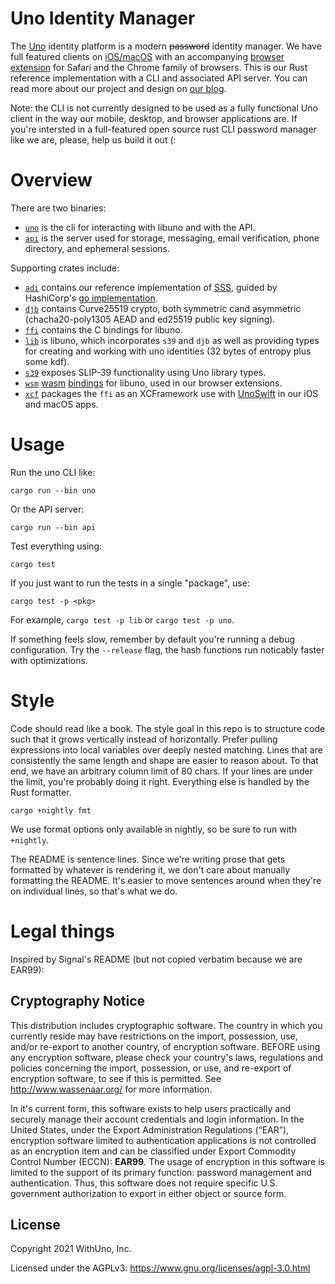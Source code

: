 Uno Identity Manager
===

The [Uno][uno] identity platform is a modern <strike>password</strike> identity manager.
We have full featured clients on [iOS/macOS][apple-apps] with an accompanying [browser extension][chrome-ext] for Safari and the Chrome family of browsers.
This is our Rust reference implementation with a CLI and associated API server.
You can read more about our project and design on [our blog][blog].

[uno]: https://www.uno.app
[apple-apps]: https://testflight.apple.com/join/LyQml0cF
[chrome-ext]: https://chrome.google.com/webstore/detail/uno-password-manager/aedmcpfnnmbdobnjpglgjkhdpljdcfmh
[blog]: https://www.uno.app/blog

Note: the CLI is not currently designed to be used as a fully functional Uno client in the way our mobile, desktop, and browser applications are.
If you're intersted in a full-featured open source rust CLI password manager like we are, please, help us build it out (:

# Overview

There are two binaries:

* [`uno`](cli) is the cli for interacting with libuno and with the API.
* [`api`](api) is the server used for storage, messaging, email verification, phone directory, and ephemeral sessions.

Supporting crates include:

* [`adi`](adi) contains our reference implementation of [SSS][sss], guided by HashiCorp's [go implementation][hashi-sss].
* [`djb`](djb) contains Curve25519 crypto, both symmetric cand asymmetric (chacha20-poly1305 AEAD and ed25519 public key signing).
* [`ffi`](ffi) contains the C bindings for libuno.
* [`lib`](lib) is libuno, which incorporates `s39` and `djb` as well as providing types for creating and working with uno identities (32 bytes of entropy plus some kdf).
* [`s39`](s39) exposes  SLIP-39 functionality using Uno library types.
* [`wsm`](wsm) [wasm][wasm] [bindings][wbindgen] for libuno, used in our browser extensions.
* [`xcf`](xcf) packages the `ffi` as an XCFramework use with [UnoSwift][] in our iOS and macOS apps.

[sss]: https://en.wikipedia.org/wiki/Shamir's_Secret_Sharing
[hashi-sss]: https://github.com/hashicorp/vault/tree/main/shamir
[unoswift]: http://github.com/withuno/unoswift
[wasm]: https://webassembly.org
[wbindgen]: https://rustwasm.github.io/docs/wasm-bindgen/

# Usage

Run the uno CLI like:
```
cargo run --bin uno
```

Or the API server:
```
cargo run --bin api
```

Test everything using:
```
cargo test
```

If you just want to run the tests in a single "package", use:
```
cargo test -p <pkg>
```

For example, `cargo test -p lib` or `cargo test -p uno`.

If something feels slow, remember by default you're running a debug configuration.
Try the `--release` flag, the hash functions run noticably faster with optimizations.

# Style

Code should read like a book.
The style goal in this repo is to structure code such that it grows vertically instead of horizontally.
Prefer pulling expressions into local variables over deeply nested matching.
Lines that are consistently the same length and shape are easier to reason about.
To that end, we have an arbitrary column limit of 80 chars.
If your lines are under the limit, you're probably doing it right.
Everything else is handled by the Rust formatter.
```
cargo +nightly fmt
```
We use format options only available in nightly, so be sure to run with `+nightly`.

The README is sentence lines.
Since we're writing prose that gets formatted by whatever is rendering it, we don't care about manually formatting the README.
It's easier to move sentences around when they're on individual lines, so that's what we do.


# Legal things

Inspired by Signal's README (but not copied verbatim because we are EAR99):

## Cryptography Notice

This distribution includes cryptographic software.
The country in which you currently reside may have restrictions on the import, possession, use, and/or re-export to another country, of encryption software.
BEFORE using any encryption software, please check your country's laws, regulations and policies concerning the import, possession, or use, and re-export of encryption software, to see if this is permitted.
See <http://www.wassenaar.org/> for more information.

In it's current form, this software exists to help users practically and securely manage their account credentials and login information.
In the United States, under the Export Administration Regulations (“EAR”), encryption software limited to authentication applications is not controlled as an encryption item and can be classified under Export Commodity Control Number (ECCN): **EAR99**.
The usage of encryption in this software is limited to the support of its primary function: password management and authentication.
Thus, this software does not require specific U.S. government authorization to export in either object or source form.

## License

Copyright 2021 WithUno, Inc. 

Licensed under the AGPLv3: https://www.gnu.org/licenses/agpl-3.0.html
